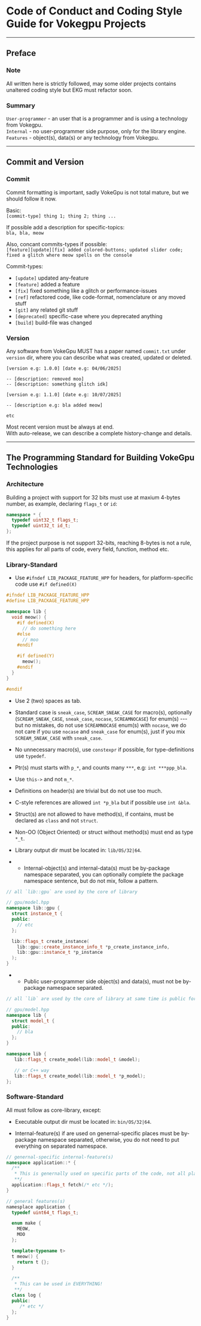 # Code of Conduct and Coding Style Guide for Vokegpu Projects

---

## Preface

### Note

All written here is strictly followed, may some older projects contains unaltered coding style but EKG must refactor soon.

### Summary

`User-programmer` - an user that is a programmer and is using a technology from Vokegpu.  
`Internal` - no user-programmer side purpose, only for the library engine.  
`Features` - object(s), data(s) or any technology from Vokegpu.

---

## Commit and Version

### Commit

Commit formatting is important, sadly VokeGpu is not total mature, but we should follow it now.

Basic:  
`[commit-type] thing 1; thing 2; thing ...`

If possible add a description for specific-topics:  
`bla, bla, meow`

Also, concant commits-types if possible:  
`[feature][update][fix] added colored-buttons; updated slider code; fixed a glitch where meow spells on the console`

Commit-types:  
* `[update]` updated any-feature
* `[feature]` added a feature
* `[fix]` fixed something like a glitch or performance-issues
* `[ref]` refactored code, like code-format, nomenclature or any moved stuff
* `[git]` any related git stuff
* `[deprecated]` specific-case where you deprecated anything
* `[build]` build-file was changed

### Version

Any software from VokeGpu MUST has a paper named `commit.txt` under `version` dir, where you can describe what was created, updated or deleted.
```
[version e.g: 1.0.0] [date e.g: 04/06/2025]

-- [description: removed moo]
-- [description: something glitch idk]

[version e.g: 1.1.0] [date e.g: 10/07/2025]

-- [description e.g: bla added meow]

etc

```

Most recent version must be always at end.  
With auto-release, we can describe a complete history-change and details.

---

## The Programming Standard for Building VokeGpu Technologies 

### Architecture 

Building a project with support for 32 bits must use at maxium 4-bytes number, as example, declaring `flags_t` or `id`:
```cpp
namespace * {
  typedef uint32_t flags_t;
  typedef uint32_t id_t;
};
```

If the project purpose is not support 32-bits, reaching 8-bytes is not a rule, this applies for all parts of code, every field, function, method etc.

### Library-Standard

* Use `#ifndef LIB_PACKAGE_FEATURE_HPP` for headers, for platform-specific code use `#if defined(X)`
```c++
#ifndef LIB_PACKAGE_FEATURE_HPP
#define LIB_PACKAGE_FEATURE_HPP

namespace lib {
  void meow() {
    #if defined(X)
      // do something here
    #else
      // moo
    #endif

    #if defined(Y)
      meow();
    #endif
  }
}

#endif
```

* Use 2 (two) spaces as tab.
* Standard case is `sneak_case`, `SCREAM_SNEAK_CASE` for macro(s), optionally (`SCREAM_SNEAK_CASE`, `sneak_case`, `nocase`, `SCREAMNOCASE`) for enum(s) --- but no mistakes, do not use `SCREAMNOCASE` enum(s) with `nocase`, we do not care if you use `nocase` and `sneak_case` for enum(s), just if you mix `SCREAM_SNEAK_CASE` with `sneak_case`.
* No unnecessary macro(s), use `constexpr` if possible, for type-definitions use `typedef`.
* Ptr(s) must starts with `p_*`, and counts many `***`, e.g: `int ***ppp_bla`.
* Use `this->` and not `m_*`.
* Definitions on header(s) are trivial but do not use too much.
* C-style references are allowed `int *p_bla` but if possible use `int &bla`.
* Struct(s) are not allowed to have method(s), if contains, must be declared as `class` and not `struct`.
* Non-OO (Object Oriented) or struct without method(s) must end as type `*_t`.
* Library output dir must be located in: `lib/OS/32|64`.

* - Internal-object(s) and internal-data(s) must be by-package namespace separated, you can optionally complete the package namespace sentence, but do not mix, follow a pattern.
```c++
// all `lib::gpu` are used by the core of library

// gpu/model.hpp
namespace lib::gpu {
  struct instance_t {
  public:
    // etc
  };

  lib::flags_t create_instance(
    lib::gpu::create_instance_info_t *p_create_instance_info,
    lib::gpu::instance_t *p_instance
  );
}
```

* - Public user-programmer side object(s) and data(s), must not be by-package namespace separated.
```c++
// all `lib` are used by the core of library at same time is public for the user-programmer side.

// gpu/model.hpp
namespace lib {
  struct model_t {
  public:
    // bla
  };
}

namespace lib {
   lib::flags_t create_model(lib::model_t &model);

   // or C++ way
   lib::flags_t create_model(lib::model_t *p_model);
};
```

### Software-Standard

All must follow as core-library, except:

* Executable output dir must be located in: `bin/OS/32|64`.

* Internal-feature(s) if are used on genernal-specific places must be by-package namespace separated, otherwise, you do not need to put everything on separated namespace.
```cpp
// genernal-specific internal-feature(s)
namespace application::* {
  /**
   * This is genernally used on specific parts of the code, not all places.
   **/
  application::flags_t fetch(/* etc */);
}

// general features(s)
namesplace application {
  typedef uint64_t flags_t;

  enum make {
    MEOW,
    MOO
  }; 

  template<typename t>
  t meow() {
    return t {};
  }

  /**
   * This can be used in EVERYTHING!
   **/
  class log {
  public:
     /* etc */ 
  };
}
```
